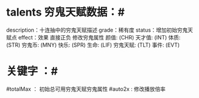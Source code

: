 <!--
 * @Author: 黄宇/Hyuishine
 * @Date: 2021-10-29 11:12:27
 * @LastEditors: 黄宇/Hyuishine
 * @LastEditTime: 2021-10-29 11:21:39
 * @Description: 
 * @Email: hyuishine@gmail.com
 * @Company: 3xData
 * @youWant: add you want
-->

# talents 穷鬼天赋数据：#

description：十连抽中的穷鬼天赋描述
grade：稀有度
status：增加初始穷鬼天赋点
effect：效果  直接正负 修改穷鬼属性
    颜值: (CHR) 
    天才值: (INT)
    体质: (STR)
    穷鬼币: (MNY)
    快乐: (SPR)
    生命: (LIF)
    穷鬼天赋: (TLT)
    事件: (EVT)

# 关键字 ：#

#totalMax ： 初始总可用穷鬼天赋穷鬼属性
#auto2x : 修改播放倍率